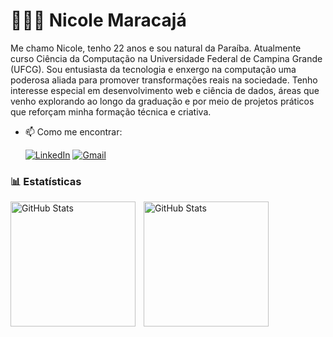 # 👩🏻‍💻 Nicole Maracajá

Me chamo Nicole, tenho 22 anos e sou natural da Paraíba. Atualmente curso Ciência da Computação na Universidade Federal de Campina Grande (UFCG). Sou entusiasta da tecnologia e enxergo na computação uma poderosa aliada para promover transformações reais na sociedade. Tenho interesse especial em desenvolvimento web e ciência de dados, áreas que venho explorando ao longo da graduação e por meio de projetos práticos que reforçam minha formação técnica e criativa.

- 📫 Como me encontrar:
  
  [![LinkedIn](https://img.shields.io/badge/LinkedIn-0077B5?style=for-the-badge&logo=linkedin&logoColor=white)](https://www.linkedin.com/in/nicole-maracaj%C3%A1-504977270?lipi=urn%3Ali%3Apage%3Ad_flagship3_profile_view_base_contact_details%3BOGDwZR6%2FRvq4N0k9bFGxEw%3D%3D)
  [![Gmail](https://img.shields.io/badge/Gmail-D14836?style=for-the-badge&logo=gmail&logoColor=white)](mailto:nicole.brito.maracaja@ccc.ufcg.edu.br)

### 📊 Estatísticas

<p>
  <img 
    align="left" 
    alt="GitHub Stats" 
    height="200" 
    style="padding-right: 10px;" 
    src="https://github-readme-stats.vercel.app/api?username=nicolemaracaja&show_icons=true&theme=tokyonight&include_all_commits=true&locale=pt-br" 
  />

<img 
      align="left" 
      alt="GitHub Stats" 
      height="200" 
      src="https://github-readme-stats.vercel.app/api/top-langs/?username=nicolemaracaja&theme=tokyonight&layout=compact&custom_title=Tecnologias&langs_count=9" 
  />

</p>
